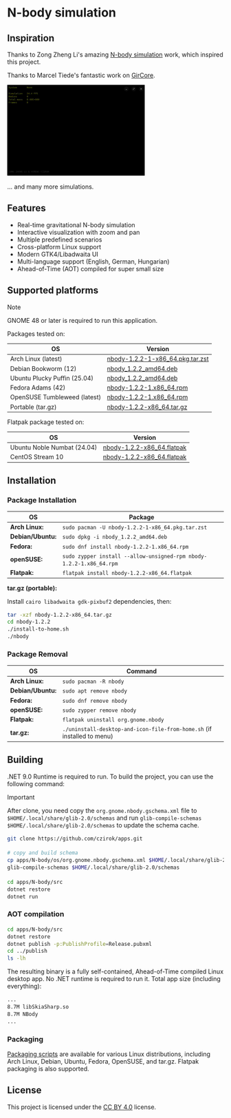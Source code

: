 # N-body simulation

## Inspiration

Thanks to Zong Zheng Li's amazing [N-body simulation](https://zongzhengli.github.io/nbody.html) work, which inspired this project.

Thanks to Marcel Tiede's fantastic work on [GirCore](https://github.com/gircore).

![Demo image](/apps/N-body/n-body.gif)

... and many more simulations.

## Features

- Real-time gravitational N-body simulation
- Interactive visualization with zoom and pan
- Multiple predefined scenarios
- Cross-platform Linux support
- Modern GTK4/Libadwaita UI
- Multi-language support (English, German, Hungarian)
- Ahead-of-Time (AOT) compiled for super small size

## Supported platforms

> [!NOTE]
> GNOME 48 or later is required to run this application.

Packages tested on:

|OS|Version|
|---|---|
|Arch Linux (latest)|[nbody-1.2.2-1-x86_64.pkg.tar.zst](https://github.com/czirok/apps/releases/download/v2025.07.24-apps/nbody-1.2.2-1-x86_64.pkg.tar.zst)|
|Debian Bookworm (12)|[nbody_1.2.2_amd64.deb](https://github.com/czirok/apps/releases/download/v2025.07.24-apps/nbody_1.2.2_amd64.deb)|
|Ubuntu Plucky Puffin (25.04)|[nbody_1.2.2_amd64.deb](https://github.com/czirok/apps/releases/download/v2025.07.24-apps/nbody_1.2.2_amd64.deb)|
|Fedora Adams (42)|[nbody-1.2.2-1.x86_64.rpm](https://github.com/czirok/apps/releases/download/v2025.07.24-apps/nbody-1.2.2-1.x86_64.rpm)|
|OpenSUSE Tumbleweed (latest)|[nbody-1.2.2-1.x86_64.rpm](https://github.com/czirok/apps/releases/download/v2025.07.24-apps/nbody-1.2.2-1.x86_64.rpm)|
|Portable (tar.gz)|[nbody-1.2.2-x86_64.tar.gz](https://github.com/czirok/apps/releases/download/v2025.07.24-apps/nbody-1.2.2-x86_64.tar.gz)|

Flatpak package tested on:

|OS|Version|
|---|---|
|Ubuntu Noble Numbat (24.04)|[nbody-1.2.2-x86_64.flatpak](https://github.com/czirok/apps/releases/download/v2025.07.24-apps/nbody-1.2.2-x86_64.flatpak)|
|CentOS Stream 10|[nbody-1.2.2-x86_64.flatpak](https://github.com/czirok/apps/releases/download/v2025.07.24-apps/nbody-1.2.2-x86_64.flatpak)|

## Installation

### Package Installation

|OS|Package|
|---|---|
|**Arch Linux:**|`sudo pacman -U nbody-1.2.2-1-x86_64.pkg.tar.zst`|
|**Debian/Ubuntu:**|`sudo dpkg -i nbody_1.2.2_amd64.deb`|
|**Fedora:**|`sudo dnf install nbody-1.2.2-1.x86_64.rpm`|
|**openSUSE:**|`sudo zypper install --allow-unsigned-rpm nbody-1.2.2-1.x86_64.rpm`|
|**Flatpak:**|`flatpak install nbody-1.2.2-x86_64.flatpak`|

**tar.gz (portable):**

Install `cairo libadwaita gdk-pixbuf2` dependencies, then:

  ```bash
  tar -xzf nbody-1.2.2-x86_64.tar.gz
  cd nbody-1.2.2
  ./install-to-home.sh
  ./nbody
```

### Package Removal

|OS|Command|
|---|---|
|**Arch Linux:**|`sudo pacman -R nbody`|
|**Debian/Ubuntu:**|`sudo apt remove nbody`|
|**Fedora:**|`sudo dnf remove nbody`|
|**openSUSE:**|`sudo zypper remove nbody`|
|**Flatpak:**|`flatpak uninstall org.gnome.nbody`|
|**tar.gz:**|`./uninstall-desktop-and-icon-file-from-home.sh` (if installed to menu)|

## Building

.NET 9.0 Runtime is required to run. To build the project, you can use the following command:

> [!IMPORTANT]
> After clone, you need copy the `org.gnome.nbody.gschema.xml` file to `$HOME/.local/share/glib-2.0/schemas` and run `glib-compile-schemas $HOME/.local/share/glib-2.0/schemas` to update the schema cache.

```bash
git clone https://github.com/czirok/apps.git

# copy and build schema
cp apps/N-body/os/org.gnome.nbody.gschema.xml $HOME/.local/share/glib-2.0/schemas
glib-compile-schemas $HOME/.local/share/glib-2.0/schemas

cd apps/N-body/src
dotnet restore
dotnet run
```

### AOT compilation

```bash
cd apps/N-body/src
dotnet restore
dotnet publish -p:PublishProfile=Release.pubxml
cd ../publish
ls -lh
```

The resulting binary is a fully self-contained, Ahead-of-Time compiled Linux desktop app. No .NET runtime is required to run it. Total app size (including everything):

```bash
...
8.7M libSkiaSharp.so
8.7M NBody
...
```

### Packaging

[Packaging scripts](/apps/N-body/os/README.md) are available for various Linux distributions, including Arch Linux, Debian, Ubuntu, Fedora, OpenSUSE, and tar.gz. Flatpak packaging is also supported.

## License

This project is licensed under the [CC BY 4.0](/apps/N-body/LICENSE) license.
